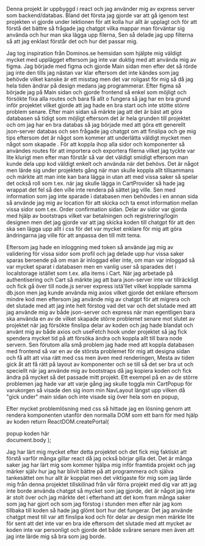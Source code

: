 Denna projekt är uppbyggd i react och jag använder mig av express server som backend/databas. Bland det första jag gjorde var att gå igenom test projekten vi gjorde under lektionen för att kolla hur allt är upplagt och för att förstå det bättre så frågade jag chatgpt vilka mappar man förväntar sig använda och hur man ska lägga upp filerna, Sen så delade jag upp filterna så att jag enklast förstår det och hur det passar mig.

Jag tog inspiration från Dominos.se hemsidan som hjälpte mig väldigt mycket med upplägget eftersom jag inte var duktig med att använda mig av figma. Jag började med figma och gjorde Main sidan men efter det så rörde jag inte den tills jag nästan var klar eftersom det inte kändes som jag behövde vilket kanske är ett misstag men det var roligast för mig så då jag hela tiden ändrar på design medans jag programmerar. 
Efter figma så började jag på Main sidan och gjorde frontend så enkel som möjligt och försökte fixa alla routes och bara få allt o fungera så jag har en bra grund inför projektet vilket gjorde att jag hade en bra start och inte stötte större problem senare. Efter main sidan så märkte jag att det är bäst att göra databasen så tidigt som möjligt eftersom det är hela grunden till projektet och om jag har en bra databas så jag började med att göra ett generellt json-server databas och sen frågade jag chatgpt om att finslipa och ge mig tips eftersom det är något som kommer att underlätta väldigt mycket men något som skapade . 
För att koppla ihop alla sidor och komponenter så användes routes för att importera och exportera filerna vilket jag tyckte var lite klurigt men efter man förstår så var det väldigt smidigt eftersom man kunde dela upp kod väldigt enkelt och använda när det behövs. Det är något men lärde sig under projektets gång när man skulle koppla allt tillsammans och märkte att man inte kan bara lägga in utan att med vissa saker så spelar det också roll som t.ex. när jag skulle lägga in CartProvider så hade jag wrappat det fel så den ville inte rendera på sättet jag ville. 
Sen med information som jag inte sparade i databasen men behövdes i en annan sida så använde jag mig av location för att skicka och ta emot information mellan vissa sidor som t.ex. Order confirmation sidan. 
Delar av sidor var gjorda med hjälp av bootstraps vilket var betalningen och registrering/login designen men det jag gjorde var att jag skicka koden till chatgpt för att den ska sen lägga upp allt i css för det var mycket enklare för mig att göra ändringarna jag ville för att anpassa den till mitt tema.

Eftersom jag hade en inloggning med token så använde jag mig av validering för vissa sidor som profil och jag delade upp hur vissa saker sparas beroende på om man är inloggad eller inte, om man var inloggad så var mycket sparat i databasen men en vanlig user så sparades det i localstorage istället som t.ex. alla items i Cart.
När jag arbetade på authentisering och Cart så märkte jag att bara json-server inte var tillräckligt och fick gå över till node.js server express istä'llet vilket kopplade samma db.json men jag kunde använda mig axios vilket gjorde det enklare eftersom mindre kod men eftersom jag använde mig av chatgpt för att migrera och det slutade med att jag inte helt förstog vad det var och det slutade med att jag använde mig av både json-server och express när man egentligen bara ska använda en av de vilket skapade större problemet senare mot slutet av projektet när jag försökte finslipa delar av koden och jag hade blandat och använt mig av både axios och useFetch hook under projektet så jag fick spendera mycket tid på att försöka ändra och koppla allt till bara node servern. 
Sen förutom alla små problem jag hade med att koppla databasen med frontend så var en av de största problemet för mig att designa sidan och få allt att visa rätt med css men även med renderingen, Mesta av tiden gick åt att få rätt på layout av komponenter och se till så det ser bra ut och speciellt när jag använde mig av bootstraps då jag kopiera koden och fick ändra på mycket så det passade mitt projekt. Ett exempel på en av de större problemen jag hade var att varje gång jag skulle toggla min CartPopup för varukorgen så visade den sig inom min NavLayout längst upp vilken då "gick under" main sidan och inte visade sig över hela som en popup, 

Efter mycket problemlösning med css så hittade jag en lösning genom att rendera komponenten utanför den normalla DOM som ett barn för <Body> med hjälp av koden
return ReactDOM.createPortal(
    <div>popup koden här</div>
  document.body
);

Jag har lärt mig mycket efter detta projektet och det fick mig faktiskt att förstå varför många gillar react då jag också börjar gilla det.
Det är många saker jag har lärt mig som kommer hjälpa mig inför framtida projekt och jag märker själv hur jag har blivit bättre på att programmera och själva tankesättet om hur allt är kopplat men det viktigaste för mig som jag lärde mig från denna projektet tillskillnad från vår förra projekt med dig var att jag inte borde använda chatgpt så mycket som jag gjorde, det är något jag inte är stolt över och jag märkte det i efterhand att det kom fram många saker som jag har gjort och som jag förstog i stunden men efter när jag kom tillbaka till koden så hade jag glömt bort hur det fungerar. Det jag använde chatgpt mest till var att finslipa kod och för delar av design men märkte lite för sent att det inte var en bra ide eftersom det slutade med att mycket av koden inte var personligt och gjorde det både svårare senare men även att jag inte lärde mig så bra som jag borde.
